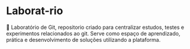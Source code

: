 # Laborat-rio
🧪 Laboratório de Git, repositorio criado para centralizar estudos, testes e experimentos relacionados ao git. Serve como espaço de aprendizado, prática e desenvolvimento de soluções utilizando a plataforma.
